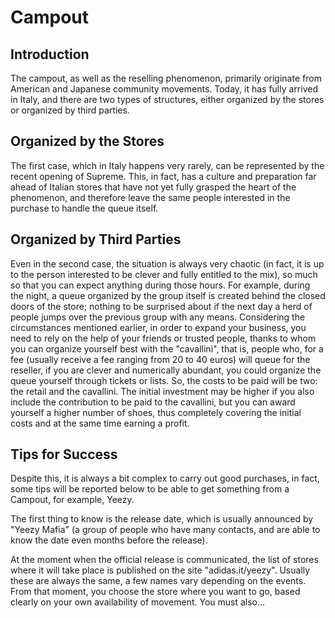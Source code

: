 # Campout

## Introduction

The campout, as well as the reselling phenomenon, primarily originate from American and Japanese community movements. Today, it has fully arrived in Italy, and there are two types of structures, either organized by the stores or organized by third parties.

## Organized by the Stores

The first case, which in Italy happens very rarely, can be represented by the recent opening of Supreme. This, in fact, has a culture and preparation far ahead of Italian stores that have not yet fully grasped the heart of the phenomenon, and therefore leave the same people interested in the purchase to handle the queue itself.

## Organized by Third Parties

Even in the second case, the situation is always very chaotic (in fact, it is up to the person interested to be clever and fully entitled to the mix), so much so that you can expect anything during those hours. For example, during the night, a queue organized by the group itself is created behind the closed doors of the store; nothing to be surprised about if the next day a herd of people jumps over the previous group with any means. Considering the circumstances mentioned earlier, in order to expand your business, you need to rely on the help of your friends or trusted people, thanks to whom you can organize yourself best with the "cavallini", that is, people who, for a fee (usually receive a fee ranging from 20 to 40 euros) will queue for the reseller, if you are clever and numerically abundant, you could organize the queue yourself through tickets or lists. So, the costs to be paid will be two: the retail and the cavallini. The initial investment may be higher if you also include the contribution to be paid to the cavallini, but you can award yourself a higher number of shoes, thus completely covering the initial costs and at the same time earning a profit.

## Tips for Success

Despite this, it is always a bit complex to carry out good purchases, in fact, some tips will be reported below to be able to get something from a Campout, for example, Yeezy.

The first thing to know is the release date, which is usually announced by "Yeezy Mafia" (a group of people who have many contacts, and are able to know the date even months before the release).

At the moment when the official release is communicated, the list of stores where it will take place is published on the site "adidas.it/yeezy". Usually these are always the same, a few names vary depending on the events. From that moment, you choose the store where you want to go, based clearly on your own availability of movement. You must also...
